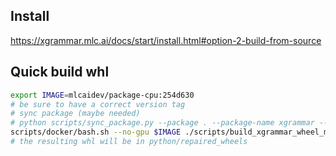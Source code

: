 ## Install

https://xgrammar.mlc.ai/docs/start/install.html#option-2-build-from-source

## Quick build whl

```bash
export IMAGE=mlcaidev/package-cpu:254d630
# be sure to have a correct version tag
# sync package (maybe needed)
# python scripts/sync_package.py --package . --package-name xgrammar --version 0.1.0-beta-1
scripts/docker/bash.sh --no-gpu $IMAGE ./scripts/build_xgrammar_wheel_manylinux.sh
# the resulting whl will be in python/repaired_wheels
```
